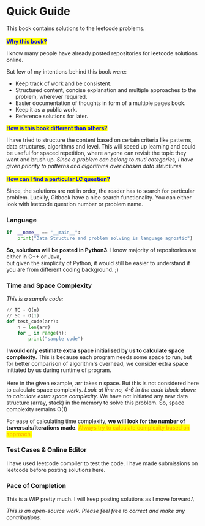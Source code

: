 # Quick Guide

This book contains solutions to the leetcode problems.\
\
<mark style="color:blue;">**Why this book?**</mark>

I know many people have already posted repositories for leetcode solutions online.

But few of my intentions behind this book were:

* Keep track of work and be consistent.
* Structured content, concise explanation and multiple approaches to the problem, wherever required.
* Easier documentation of thoughts in form of a multiple pages book.
* Keep it as a public work.
* Reference solutions for later.

<mark style="color:blue;">**How is this book different than others?**</mark>

I have tried to structure the content based on certain criteria like patterns, data structures, algorithms and level. This will speed up learning and could be useful for spaced repetition, where anyone can revisit the topic they want and brush up. _Since a problem can belong to muti categories, I have given priority to patterns and algorithms over chosen data structures._\
\
<mark style="color:blue;">**How can I find a particular LC question?**</mark>

Since, the solutions are not in order, the reader has to search for particular problem. Luckily, Gitbook have a nice search functionality. You can either look with leetcode question number or problem name.

### Language

```python
if  __name__ == "__main__":
    print("Data Structure and problem solving is language agnostic")
```

**So, solutions will be posted in Python3**. I know majority of repositories are either in C++ or Java,\
but given the simplicity of Python, it would still be easier to understand if you are from different coding background. ;)

### Time and Space Complexity

_This is a sample code:_

```python
// TC - O(n)
// SC - O(1)
def test_code(arr):
    n = len(arr)
    for _ in range(n):
        print("sample code")
```

**I would only estimate extra space initialised by us to calculate space complexity**. This is because each program needs some space to run, but for better comparison of algorithm's overhead, we consider extra space initiated by us during runtime of program.\
\
Here in the given example, arr takes n space. But this is not considered here to calculate space complexity. _Look at line no, 4-6 in the code block above to calculate extra space complexity_. We have not initiated any new data structure (array, stack) in the memory to solve this problem. So, space complexity remains O(1)

For ease of calculating time complexity, **we will look for the number of traversals/iterations made**. <mark style="color:orange;">Always try to calculate complexity based on approach.</mark>

### Test Cases & Online Editor

I have used leetcode compiler to test the code. I have made submissions on leetcode before posting solutions here.

### Pace of Completion

This is a WIP pretty much. I will keep posting solutions as I move forward.\


_This is an open-source work. Please feel free to correct and make any contributions._
